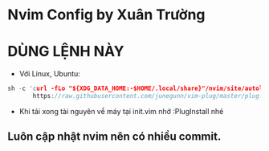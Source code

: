 # Nvim Config by Xuân Trường

# DÙNG LỆNH NÀY
- Với Linux, Ubuntu:
```c
sh -c 'curl -fLo "${XDG_DATA_HOME:-$HOME/.local/share}"/nvim/site/autoload/plug.vim --create-dirs \
       https://raw.githubusercontent.com/junegunn/vim-plug/master/plug.vim'
```

- Khi tải xong tài nguyên về máy tại init.vim nhớ :PlugInstall nhé

## Luôn cập nhật nvim nên có nhiều commit.

